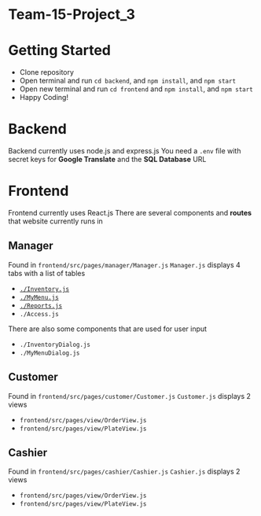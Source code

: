 # Team-15-Project_3


# Getting Started
- Clone repository
- Open terminal and run `cd backend`, and `npm install`, and `npm start`
- Open new terminal and run `cd frontend` and `npm install`, and `npm start`
- Happy Coding!

# Backend
Backend currently uses node.js and express.js
You need a `.env` file with secret keys for **Google Translate** and the **SQL Database** URL

# Frontend
Frontend currently uses React.js 
There are several components and **routes** that website currently runs in 

## Manager
Found in `frontend/src/pages/manager/Manager.js`
`Manager.js` displays 4 tabs with a list of tables
  - [`./Inventory.js`](./OtherPages/Inventory.md)
  - [`./MyMenu.js`](./OtherPages/MyMenu.md)
  - [`./Reports.js`](./OtherPages/Reports.md)
  - `./Access.js`

There are also some components that are used for user input
  - `./InventoryDialog.js`
  - `./MyMenuDialog.js`
  
## Customer
Found in `frontend/src/pages/customer/Customer.js`
`Customer.js` displays 2 views
  - `frontend/src/pages/view/OrderView.js`
  - `frontend/src/pages/view/PlateView.js`

## Cashier 
Found in `frontend/src/pages/cashier/Cashier.js`
`Cashier.js` displays 2 views
  - `frontend/src/pages/view/OrderView.js`
  - `frontend/src/pages/view/PlateView.js`
